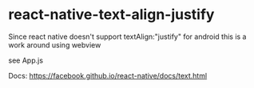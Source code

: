 # react-native-text-align-justify

Since react native doesn't support textAlign:"justify" for android this is a work around using webview

see App.js

Docs: https://facebook.github.io/react-native/docs/text.html
